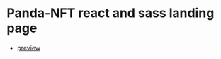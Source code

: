 # Panda-NFT react and sass landing page

- [preview](https://github.com/mo-hassann/Panda-NFT/blob/master/build/index.html)
